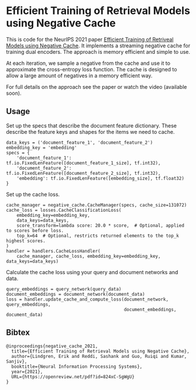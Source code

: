 # Efficient Training of Retrieval Models using Negative Cache

This is code for the NeurIPS 2021 paper [Efficient Training of Retriveal Models
  using Negative Cache](https://openreview.net/pdf?id=824xC-SgWgU). It implements
a streaming negative cache for training dual encoders. The approach is memory
efficient and simple to use.

At each iteration, we sample a negative from the cache and use it to approximate
the cross-entropy loss function. The cache is designed to allow a large amount of
negatives in a memory efficient way.

For full details on the approach see the paper or watch the video (available soon).


## Usage

Set up the specs that describe the document feature dictionary. These describe
the feature keys and shapes for the items we need to cache.

```
data_keys = ('document_feature_1', 'document_feature_2')
embedding_key = 'embedding'
specs = {
    'document_feature_1': tf.io.FixedLenFeature([document_feature_1_size], tf.int32),
    'document_feature_2': tf.io.FixedLenFeature([document_feature_2_size], tf.int32),
    'embedding': tf.io.FixedLenFeature([embedding_size], tf.float32)
}
```

Set up the cache loss.

```
cache_manager = negative_cache.CacheManager(specs, cache_size=131072)
cache_loss = losses.CacheClassificationLoss(
    embedding_key=embedding_key,
    data_keys=data_keys,
    score_transform=lambda score: 20.0 * score,  # Optional, applied to scores before loss.
    top_k=64  # Optional, restricts returned elements to the top_k highest scores.
)
handler = handlers.CacheLossHandler(
    cache_manager, cache_loss, embedding_key=embedding_key, data_keys=data_keys)
```

Calculate the cache loss using your query and document networks and data.

```
query_embeddings = query_network(query_data)
document_embeddings = document_network(document_data)
loss = handler.update_cache_and_compute_loss(document_network, query_embeddings,
                                             document_embeddings, document_data)
```
## Bibtex

```
@inproceedings{negative_cache_2021,
  title={Efficient Training of Retrieval Models using Negative Cache},
  author={Lindgren, Erik and Reddi, Sashank and Guo, Ruiqi and Kumar, Sanjiv},
  booktitle={Neural Information Processing Systems},
  year={2021},
  URL={https://openreview.net/pdf?id=824xC-SgWgU}
}
```

